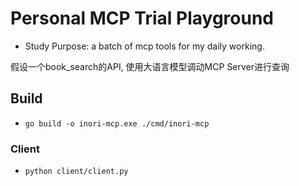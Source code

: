 # Personal MCP Trial Playground

- Study Purpose: a batch of mcp tools for my daily working.

假设一个book_search的API, 使用大语言模型调动MCP Server进行查询

## Build

- `go build -o inori-mcp.exe ./cmd/inori-mcp`

### Client

- `python client/client.py`